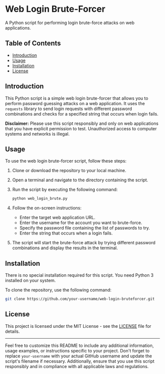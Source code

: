 # Web Login Brute-Forcer

A Python script for performing login brute-force attacks on web applications.

## Table of Contents

- [Introduction](#introduction)
- [Usage](#usage)
- [Installation](#installation)
- [License](#license)

## Introduction

This Python script is a simple web login brute-forcer that allows you to perform password guessing attacks on a web application. It uses the `requests` library to send login requests with different password combinations and checks for a specified string that occurs when login fails.

**Disclaimer:** Please use this script responsibly and only on web applications that you have explicit permission to test. Unauthorized access to computer systems and networks is illegal.

## Usage

To use the web login brute-forcer script, follow these steps:

1. Clone or download the repository to your local machine.

2. Open a terminal and navigate to the directory containing the script.

3. Run the script by executing the following command:

   ```bash
   python web_login_brute.py
   ```

4. Follow the on-screen instructions:
   - Enter the target web application URL.
   - Enter the username for the account you want to brute-force.
   - Specify the password file containing the list of passwords to try.
   - Enter the string that occurs when a login fails.

5. The script will start the brute-force attack by trying different password combinations and display the results in the terminal.

## Installation

There is no special installation required for this script. You need Python 3 installed on your system.

To clone the repository, use the following command:

```bash
git clone https://github.com/your-username/web-login-bruteforcer.git
```

## License

This project is licensed under the MIT License - see the [LICENSE](LICENSE) file for details.

---

Feel free to customize this README to include any additional information, usage examples, or instructions specific to your project. Don't forget to replace `your-username` with your actual GitHub username and update the script's filename if necessary. Additionally, ensure that you use this script responsibly and in compliance with all applicable laws and regulations.
